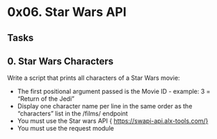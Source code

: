 # 0x06. Star Wars API

##  Tasks
## 0. Star Wars Characters
Write a script that prints all characters of a Star Wars movie:

+ The first positional argument passed is the Movie ID - example: 3 = “Return of the Jedi”
+ Display one character name per line in the same order as the “characters” list in the /films/ endpoint
+ You must use the Star wars API { https://swapi-api.alx-tools.com/}
+ You must use the request module
